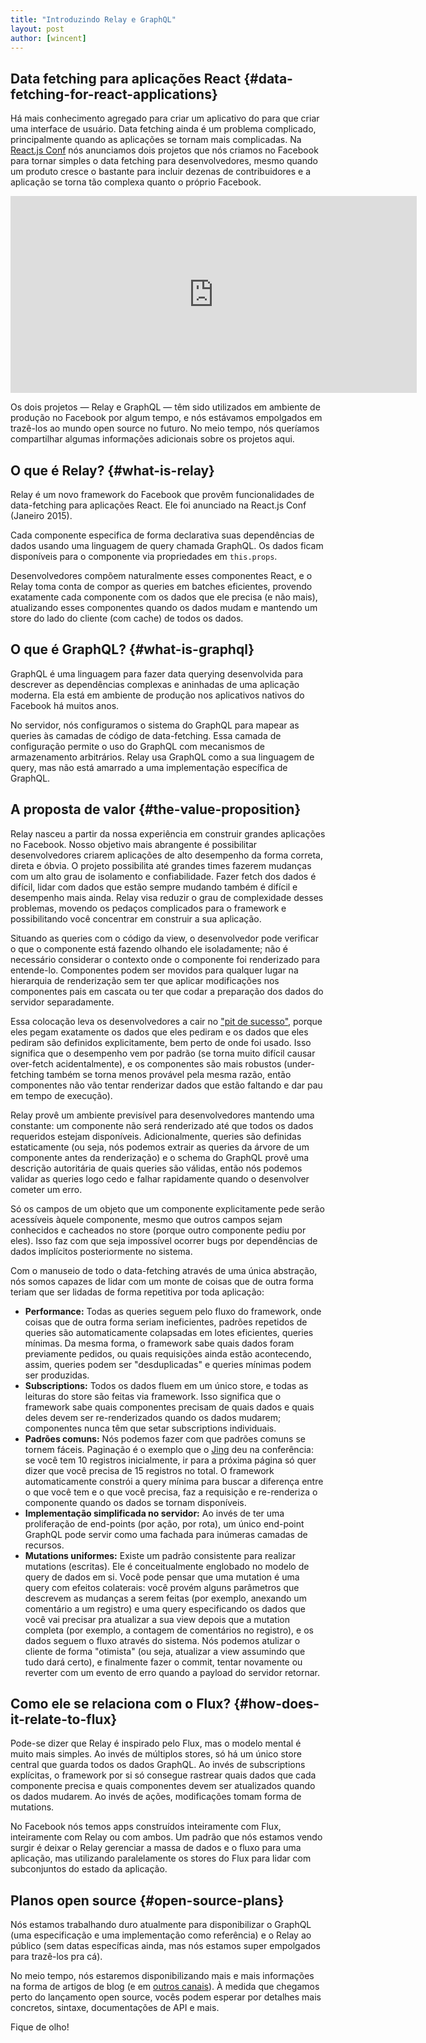 ```yaml
---
title: "Introduzindo Relay e GraphQL"
layout: post
author: [wincent]
---
```


## Data fetching para aplicações React {#data-fetching-for-react-applications}


Há mais conhecimento agregado para criar um aplicativo do para que criar uma interface de usuário. Data fetching ainda é um problema complicado, principalmente quando as aplicações se tornam mais complicadas. Na [React.js Conf](http://conf.reactjs.com/) nós anunciamos dois projetos que nós criamos no Facebook para tornar simples o data fetching para desenvolvedores, mesmo quando um produto cresce o bastante para incluir dezenas de contribuidores e a aplicação se torna tão complexa quanto o próprio Facebook.

<iframe width="650" height="315" src="https://www.youtube-nocookie.com/embed/9sc8Pyc51uU" frameborder="0" allowfullscreen></iframe>

Os dois projetos &mdash; Relay e GraphQL &mdash; têm sido utilizados em ambiente de produção no Facebook por algum tempo, e nós estávamos empolgados em trazê-los ao mundo open source no futuro. No meio tempo, nós queríamos compartilhar algumas informações adicionais sobre os projetos aqui.

<script async class="speakerdeck-embed" data-id="7af7c2f33bf9451a892dcd91de55b7c2" data-ratio="1.29456384323641" src="//speakerdeck.com/assets/embed.js"></script>

## O que é Relay? {#what-is-relay}

Relay é um novo framework do Facebook que provêm funcionalidades de data-fetching para aplicações React. Ele foi anunciado na React.js Conf (Janeiro 2015).

Cada componente especifica de forma declarativa suas dependências de dados usando uma linguagem de query chamada GraphQL. Os dados ficam disponíveis para o componente via propriedades em `this.props`.

Desenvolvedores compõem naturalmente esses componentes React, e o Relay toma conta de compor as queries em batches eficientes, provendo exatamente cada componente com os dados que ele precisa (e não mais), atualizando esses componentes quando os dados mudam e mantendo um store do lado do cliente (com cache) de todos os dados.  

## O que é GraphQL? {#what-is-graphql}

GraphQL é uma linguagem para fazer data querying desenvolvida para descrever as dependências complexas e aninhadas de uma aplicação moderna. Ela está em ambiente de produção nos aplicativos nativos do Facebook há muitos anos.

No servidor, nós configuramos o sistema do GraphQL para mapear as queries às camadas de código de data-fetching. Essa camada de configuração permite o uso do GraphQL com mecanismos de armazenamento arbitrários. Relay usa GraphQL como a sua linguagem de query, mas não está amarrado a uma implementação específica de GraphQL.

## A proposta de valor {#the-value-proposition}

Relay nasceu a partir da nossa experiência em construir grandes aplicações no Facebook. Nosso objetivo mais abrangente é possibilitar desenvolvedores criarem aplicações de alto desempenho da forma correta, direta e óbvia. O projeto possibilita até grandes times fazerem mudanças com um alto grau de isolamento e confiabilidade. Fazer fetch dos dados é difícil, lidar com dados que estão sempre mudando também é difícil e desempenho mais ainda. Relay visa reduzir o grau de complexidade desses problemas, movendo os pedaços complicados para o framework e possibilitando você concentrar em construir a sua aplicação.

Situando as queries com o código da view, o desenvolvedor pode verificar o que o componente está fazendo olhando ele isoladamente; não é necessário considerar o contexto onde o componente foi renderizado para entende-lo. Componentes podem ser movidos para qualquer lugar na hierarquia de renderização sem ter que aplicar modificações nos componentes pais em cascata ou ter que codar a preparação dos dados do servidor separadamente.

Essa colocação leva os desenvolvedores a cair no ["pit de sucesso"](https://english.stackexchange.com/a/77541), porque eles pegam exatamente os dados que eles pediram e os dados que eles pediram são definidos explicitamente, bem perto de onde foi usado. Isso significa que o desempenho vem por padrão (se torna muito difícil causar over-fetch acidentalmente), e os componentes são mais robustos (under-fetching também se torna menos provável pela mesma razão, então componentes não vão tentar renderizar dados que estão faltando e dar pau em tempo de execução).

Relay provê um ambiente previsível para desenvolvedores mantendo uma constante: um componente não será renderizado até que todos os dados requeridos estejam disponíveis. Adicionalmente, queries são definidas estaticamente (ou seja, nós podemos extrair as queries da árvore de um componente antes da renderização) e o schema do GraphQL provê uma descrição autoritária de quais queries são válidas, então nós podemos validar as queries logo cedo e falhar rapidamente quando o desenvolver cometer um erro.

Só os campos de um objeto que um componente explicitamente pede serão acessíveis àquele componente, mesmo que outros campos sejam conhecidos e cacheados no store (porque outro componente pediu por eles). Isso faz com que seja impossível ocorrer bugs por dependências de dados implícitos posteriormente no sistema. 

Com o manuseio de todo o data-fetching através de uma única abstração, nós somos capazes de lidar com um monte de coisas que de outra forma teriam que ser lidadas de forma repetitiva por toda aplicação:

- **Performance:** Todas as queries seguem pelo fluxo do framework, onde coisas que de outra forma seriam ineficientes, padrões repetidos de queries são automaticamente colapsadas em lotes eficientes, queries mínimas. Da mesma forma, o framework sabe quais dados foram previamente pedidos, ou quais requisições ainda estão acontecendo, assim, queries podem ser "desduplicadas" e queries mínimas podem ser produzidas.
- **Subscriptions:** Todos os dados fluem em um único store, e todas as leituras do store são feitas via framework. Isso significa que o framework sabe quais componentes precisam de quais dados e quais deles devem ser re-renderizados quando os dados mudarem; componentes nunca têm que setar subscriptions individuais.
- **Padrões comuns:** Nós podemos fazer com que padrões comuns se tornem fáceis. Paginação é o exemplo que o [Jing](https://twitter.com/jingc) deu na conferência: se você tem 10 registros inicialmente, ir para a próxima página só quer dizer que você precisa de 15 registros no total. O framework automaticamente constrói a query mínima para buscar a diferença entre o que você tem e o que você precisa, faz a requisição e re-renderiza o componente quando os dados se tornam disponíveis.
- **Implementação simplificada no servidor:** Ao invés de ter uma proliferação de end-points (por ação, por rota), um único end-point GraphQL pode servir como uma fachada para inúmeras camadas de recursos.
- **Mutations uniformes:** Existe um padrão consistente para realizar mutations (escritas). Ele é conceitualmente englobado no modelo de query de dados em si. Você pode pensar que uma mutation é uma query com efeitos colaterais: você provém alguns parâmetros que descrevem as mudanças a serem feitas (por exemplo, anexando um comentário a um registro) e uma query especificando os dados que você vai precisar pra atualizar a sua view depois que a mutation completa (por exemplo, a contagem de comentários no registro), e os dados seguem o fluxo através do sistema. Nós podemos atulizar o cliente de forma "otimista" (ou seja, atualizar a view assumindo que tudo dará certo), e finalmente fazer o commit, tentar novamente ou reverter com um evento de erro quando a payload do servidor retornar.

## Como ele se relaciona com o Flux? {#how-does-it-relate-to-flux}

Pode-se dizer que Relay é inspirado pelo Flux, mas o modelo mental é muito mais simples. Ao invés de múltiplos stores, só há um único store central que guarda todos os dados GraphQL. Ao invés de subscriptions explícitas, o framework por si só consegue rastrear quais dados que cada componente precisa e quais componentes devem ser atualizados quando os dados mudarem. Ao invés de ações, modificações tomam forma de mutations.

No Facebook nós temos apps construídos inteiramente com Flux, inteiramente com Relay ou com ambos. Um padrão que nós estamos vendo surgir é deixar o Relay gerenciar a massa de dados e o fluxo para uma aplicação, mas utilizando paralelamente os stores do Flux para lidar com subconjuntos do estado da aplicação.

## Planos open source {#open-source-plans}

Nós estamos trabalhando duro atualmente para disponibilizar o GraphQL (uma especificação e uma implementação como referência) e o Relay ao público (sem datas específicas ainda, mas nós estamos super empolgados para trazê-los pra cá).

No meio tempo, nós estaremos disponibilizando mais e mais informações na forma de artigos de blog (e em [outros canais](https://gist.github.com/wincent/598fa75e22bdfa44cf47)). À medida que chegamos perto do lançamento open source, vocês podem esperar por detalhes mais concretos, sintaxe, documentações de API e mais.

Fique de olho!
